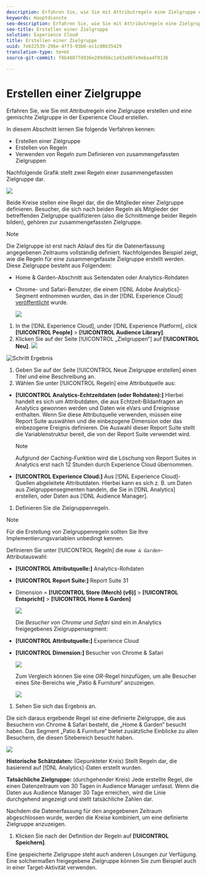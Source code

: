 ```yaml
---
description: Erfahren Sie, wie Sie mit Attributregeln eine Zielgruppe erstellen und eine gemischte Zielgruppe in der Experience Cloud erstellen.
keywords: Hauptdienste
seo-description: Erfahren Sie, wie Sie mit Attributregeln eine Zielgruppe erstellen und eine gemischte Zielgruppe in der Experience Cloud erstellen.
seo-title: Erstellen einer Zielgruppe
solution: Experience Cloud
title: Erstellen einer Zielgruppe
uuid: 7e622539-296e-4ff3-93b0-ec1c08b35429
translation-type: tm+mt
source-git-commit: f8b48077d936e289d66c1a93a96fe9ebaa4f0136

---
```



# Erstellen einer Zielgruppe

Erfahren Sie, wie Sie mit Attributregeln eine Zielgruppe erstellen und eine gemischte Zielgruppe in der Experience Cloud erstellen.

In diesem Abschnitt lernen Sie folgende Verfahren kennen:

* Erstellen einer Zielgruppe
* Erstellen von Regeln
* Verwenden von Regeln zum Definieren von zusammengefassten Zielgruppen


Nachfolgende Grafik stellt zwei Regeln einer zusammengefassten Zielgruppe dar.

![](assets/audience_sharing.png)

Beide Kreise stellen eine Regel dar, die die Mitglieder einer Zielgruppe definieren. Besucher, die sich nach beiden Regeln als Mitglieder der betreffenden Zielgruppe qualifizieren (also die Schnittmenge beider Regeln bilden), gehören zur zusammengefassten Zielgruppe.

>[!NOTE]
>
>Die Zielgruppe ist erst nach Ablauf des für die Datenerfassung angegebenen Zeitraums vollständig definiert. Nachfolgendes Beispiel zeigt, wie die Regeln für eine zusammengefasste Zielgruppe erstellt werden. Diese Zielgruppe besteht aus Folgendem:

* Home &amp; Garden-Abschnitt aus Seitendaten oder Analytics-Rohdaten
* Chrome- und Safari-Benutzer, die einem [!DNL Adobe Analytics]-Segment entnommen wurden, das in der [!DNL Experience Cloud] [veröffentlicht](../audience-library/audience-library.md#task_32FEEFE0B32E4E388CD4D892D727282A) wurde.


   ![](assets/audience_create.png)

1. In the [!DNL Experience Cloud], under [!DNL Experience Platform], click **[!UICONTROL People]** &gt; **[!UICONTROL Audience Library]**.
1. Klicken Sie auf der Seite [!UICONTROL „Zielgruppen“] auf **[!UICONTROL Neu]**. ![](assets/add_icon_small.png)

![Schritt Ergebnis](assets/audience_create_new.png)

1. Geben Sie auf der Seite [!UICONTROL Neue Zielgruppe erstellen] einen Titel und eine Beschreibung an.
1. Wählen Sie unter [!UICONTROL Regeln] eine Attributquelle aus:

* **[!UICONTROL Analytics-Echtzeitdaten (oder Rohdaten):]** Hierbei handelt es sich um Attributdaten, die aus Echtzeit-Bildanfragen an Analytics gewonnen werden und Daten wie eVars und Ereignisse enthalten. Wenn Sie diese Attributquelle verwenden, müssen eine Report Suite auswählen und die einbezogene Dimension oder das einbezogene Ereignis definieren. Die Auswahl dieser Report Suite stellt die Variablenstruktur bereit, die von der Report Suite verwendet wird.

   >[!NOTE]
   >
   >Aufgrund der Caching-Funktion wird die Löschung von Report Suites in Analytics erst nach 12 Stunden durch Experience Cloud übernommen.

* **[!UICONTROL Experience Cloud:]** Aus [!DNL Experience Cloud]-Quellen abgeleitete Attributdaten. Hierbei kann es sich z. B. um Daten aus Zielgruppensegmenten handeln, die Sie in [!DNL Analytics] erstellen, oder Daten aus [!DNL Audience Manager].

1. Definieren Sie die Zielgruppenregeln.

>[!NOTE]
>
>Für die Erstellung von Zielgruppenregeln sollten Sie Ihre Implementierungsvariablen unbedingt kennen.

Definieren Sie unter [!UICONTROL Regeln] die *`Home & Garden`*-Attributauswahl:

* **[!UICONTROL Attributquelle:]** Analytics-Rohdaten
* **[!UICONTROL Report Suite:]** Report Suite 31
* Dimension = **[!UICONTROL Store (Merch) (v6)]** &gt; **[!UICONTROL Entspricht]** &gt; **[!UICONTROL Home &amp; Garden]**

   ![](assets/home_garden.png)

   Die *Besucher von Chrome und Safari* sind ein in Analytics freigegebenes Zielgruppensegment:

* **[!UICONTROL Attributquelle:]** Experience Cloud
* **[!UICONTROL Dimension:]** Besucher von Chrome &amp; Safari

   ![](assets/chrome_safari.png)

   Zum Vergleich können Sie eine *OR*-Regel hinzufügen, um alle Besucher eines Site-Bereichs wie „Patio &amp; Furniture“ anzuzeigen.

   ![](assets/audiences_rule_patio.png)

1. Sehen Sie sich das Ergebnis an.

Die sich daraus ergebende Regel ist eine definierte Zielgruppe, die aus Besuchern von Chrome &amp; Safari besteht, die „Home &amp; Garden“ besucht haben. Das Segment „Patio &amp; Furniture“ bietet zusätzliche Einblicke zu allen Besuchern, die diesen Sitebereich besucht haben.

![](assets/defined_audience.png)

**Historische Schätzdaten:** (Gepunkteter Kreis) Stellt Regeln dar, die basierend auf [!DNL Analytics]-Daten erstellt wurden.

**Tatsächliche Zielgruppe:** (durchgehender Kreis) Jede erstellte Regel, die einen Datenzeitraum von 30 Tagen in Audience Manager umfasst. Wenn die Daten aus Audience Manager 30 Tage erreichen, wird die Linie durchgehend angezeigt und stellt tatsächliche Zahlen dar.

Nachdem die Datenerfassung für den angegebenen Zeitraum abgeschlossen wurde, werden die Kreise kombiniert, um eine definierte Zielgruppe anzuzeigen.

1. Klicken Sie nach der Definition der Regeln auf **[!UICONTROL Speichern]**.

Eine gespeicherte Zielgruppe steht auch anderen Lösungen zur Verfügung. Eine solchermaßen freigegebene Zielgruppe können Sie zum Beispiel auch in einer Target-Aktivität verwenden.
